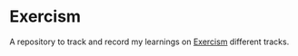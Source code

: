 # Exercism

A repository to track and record my learnings on [Exercism](https://exercism.org/) different tracks.
